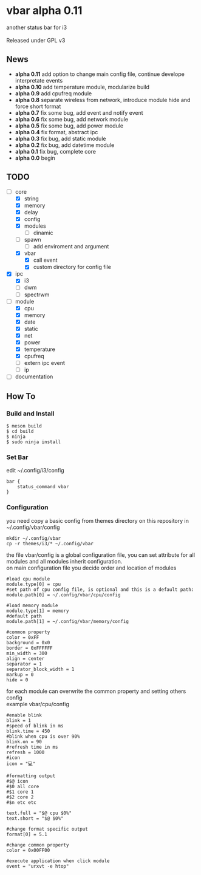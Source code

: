 # vbar alpha 0.11
another status bar for i3</br>
</br>
Released under GPL v3

## News
* **alpha 0.11** add option to change main config file, continue develope interpretate events </br>
* **alpha 0.10** add temperature module, modularize build</br>
* **alpha 0.9** add cpufreq module</br>
* **alpha 0.8** separate wireless from network, introduce module hide and force short format</br>
* **alpha 0.7** fix some bug, add event and notify event</br>
* **alpha 0.6** fix some bug, add network module</br>
* **alpha 0.5** fix some bug, add power module</br>
* **alpha 0.4** fix format, abstract ipc</br>
* **alpha 0.3** fix bug, add static module</br>
* **alpha 0.2** fix bug, add datetime module</br>
* **alpha 0.1** fix bug, complete core</br>
* **alpha 0.0** begin

## TODO
- [ ] core
	- [X] string
	- [X] memory
	- [X] delay
	- [X] config
	- [X] modules
		- [ ] dinamic
	- [ ] spawn
		- [ ] add enviroment and argument
	- [X] vbar
		- [X] call event
		- [X] custom directory for config file
- [X] ipc
	- [X] i3
	- [ ] dwm
	- [ ] spectrwm
- [ ] module
	- [X] cpu
	- [X] memory
	- [X] date
	- [X] static
	- [X] net
	- [X] power
	- [X] temperature
	- [X] cpufreq
	- [ ] extern ipc event
	- [ ] ip
- [ ] documentation

## How To

### Build and Install
```
$ meson build
$ cd build
$ ninja
$ sudo ninja install
```

### Set Bar
edit ~/.config/i3/config
```
bar {
	status_command vbar
}
```

### Configuration
you need copy a basic config from themes directory on this repository in ~/.config/vbar/config</br>
```
mkdir ~/.config/vbar
cp -r themes/i3/* ~/.config/vbar
```

the file vbar/config is a global configuration file, you can set attribute for all modules and all modules inherit configuration.</br>
on main configuration file you decide order and location of modules

```
#load cpu module
module.type[0] = cpu
#set path of cpu config file, is optional and this is a default path:
module.path[0] = ~/.config/vbar/cpu/config

#load memory module
module.type[1] = memory
#default path
module.path[1] = ~/.config/vbar/memory/config

#common property
color = 0xFF
background = 0x0
border = 0xFFFFFF
min_width = 300
align = center
separator = 1
separator_block_width = 1
markup = 0
hide = 0
```

for each module can overwrite the common property and setting others config</br>
example vbar/cpu/config
```
#enable blink
blink = 1
#speed of blink in ms
blink.time = 450
#blink when cpu is over 90%
blink.on = 90
#refresh time in ms
refresh = 1000
#icon 
icon = "💻"

#formatting output
#$@ icon 
#$0 all core
#$1 core 1
#$2 core 2
#$n etc etc

text.full = "$@ cpu $0%"
text.short = "$@ $0%"

#change format specific output
format[0] = 5.1

#change common property
color = 0x00FF00

#execute application when click module
event = "urxvt -e htop"

```

